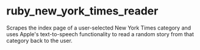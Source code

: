 # ruby_new_york_times_reader
Scrapes the index page of a user-selected New York Times category and uses Apple's text-to-speech functionality to read a random story from that category back to the user.
